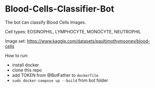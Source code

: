# Blood-Cells-Classifier-Bot

The bot can classify Blood Cells Images.

Cell types: EOSINOPHIL, LYMPHOCYTE, MONOCYTE, NEUTROPHIL

Image set: https://www.kaggle.com/datasets/paultimothymooney/blood-cells

How to run:
- install docker
- clone this repo
- add TOKEN from @BotFather to `dockerfile`
- `sudo docker-compose up --build` from bot folder
